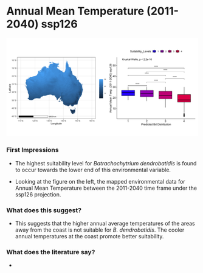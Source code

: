# Annual Mean Temperature (2011-2040) ssp126
![image info](../Analysis_Plots/Mean_Annual_Temp_1140_126.png)
### First Impressions

* The highest suitability level for *Batrachochytrium dendrobatidis* is found to occur towards the lower end of this environmental variable.

* Looking at the figure on the left, the mapped environmental data for Annual Mean Temperature between the 2011-2040 time frame under the ssp126 projection.

### What does this suggest?

* This suggests that the higher annual average temperatures of the areas away from the coast is not suitable for *B. dendrobatidis*. The cooler annual temperatures at the coast promote better suitability.

### What does the literature say?

* 